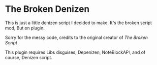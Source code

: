 # The Broken Denizen

This is just a little denizen script I decided to make. It's the broken script mod, But on plugin.

Sorry for the messy code, credits to the original creator of _The Broken Script_

This plugin requires Libs disguises, Depenizen, NoteBlockAPI, and of course, Denizen script. 

